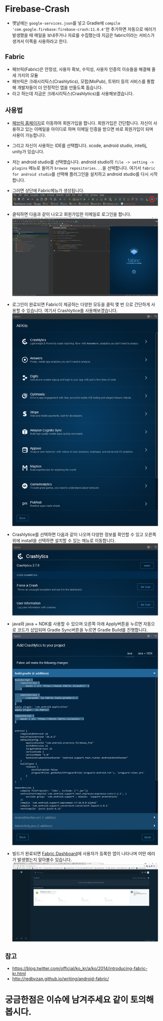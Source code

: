 # Firebase-Crash

* 옛날에는 ```google-services.json```를 넣고 Gradle에 ```compile 'com.google.firebase:firebase-crash:11.0.4'```만 추가하면 자동으로 에러가 발생했을 때 메일을 보내주거나 자료를 수집했는데 지금은 fabric이라는 서비스가 생겨서 이쪽을 사용하라고 한다.

## Fabric
* 패브릭(Fabric)은 안정성, 사용자 확보, 수익성, 사용자 인증의 이슈들을 해결해 줄 세 가지의 모듈
* 패브릭은 크래시리틱스(Crashlytics), 모펍(MoPub), 트위터 등의 서비스를 통합해 개발자들이 더 안정적인 앱을 만들도록 돕습니다.
* 라고 하는데 지금은 크래시리틱스(Crashlytics)를 사용해보겠습니다.

## 사용법
* [패브릭 홈페이지](https://get.fabric.io/)로 이동하여 회원가입을 합니다. 회원가입은 간단합니다. 자신이 사용하고 있는 이메일을 아이디로 하며 이메일 인증을 받으면 바로 회원가입이 되며 사용이 가능합니다.
* 그리고 자신이 사용하는 IDE를 선택합니다. xcode, android studio, intellij, unity가 있습니다.
* 저는 android studio를 선택했습니다. android studio의 ```file -> setting -> plugins``` 메뉴로 들어가 ```browse repositories...```을 선택합니다. 여기서 ```fabric for android studio```를 선택해 플러그인을 설치하고 android studio를 다시 시작합니다.
* 그러면 상단에 Fabric메뉴가 생성됩니다.
![Fabric](./images/android-studio-menu.png)

* 클릭하면 다음과 같이 나오고 회원가입한 이메일로 로그인을 합니다.
![Fabric](./images/plugin-install-success.png)

* 로그인이 완료되면 Fabric이 제공하는 다양한 모듀을 클릭 몇 번 으로 간단하게 사용할 수 있습니다. 여기서 Crashlytice를 사용해보겠습니다.
![Fabric](./images/fabric-menu.PNG)

* Crashlytice를 선택하면 다음과 같이 나오며 다양한 정보를 확인할 수 있고 오른쪽 위에 install을 선택하면 설치할 수 있는 메뉴로 이동합니다.
![Fabric](./images/fabric-crash-menu.PNG)

* java와 java + NDK를 사용할 수 있으며 오른쪽 아래 Apply버튼을 누르면 자동으로 코드가 삽입되며 Gradle Sync버튼을 누르면 Gradle Build를 진행합니다.
![Fabric](./images/fabric-crash-install.PNG)

* 빌드가 완료되면 [Fabric Dashboard](https://fabric.io/home)에 사용자가 등록한 앱이 나타나며 어떤 에러가 발생했는지 알아볼수 있습니다.
![Fabric](./images/fabric-dashboard.png)

## 참고
* https://blog.twitter.com/official/ko_kr/a/ko/2014/introducing-fabric-kr.html
* http://redbyzan.github.io/writing/android-fabric/

# 궁금한점은 이슈에 남겨주세요 같이 토의해봅시다.
